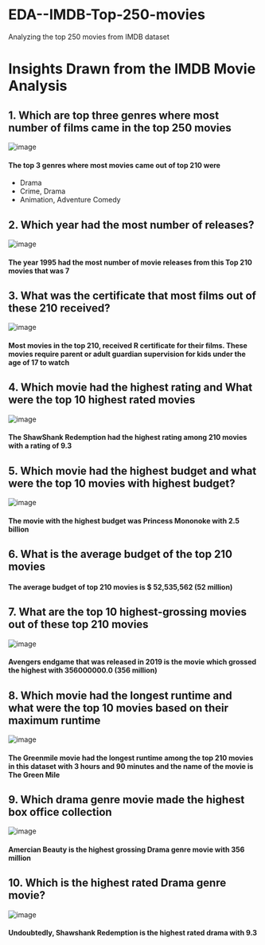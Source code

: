 # EDA--IMDB-Top-250-movies
Analyzing the top 250 movies from IMDB dataset 

# Insights Drawn from the IMDB Movie Analysis 

## 1.  Which are top three genres where most number of films came in the top 250 movies 

![image](https://github.com/lnsimha95/EDA--IMDB-Top-250-movies/assets/109967940/bae1ed80-ac59-4040-a071-c085070ff0c6)

#### The top 3 genres where most movies came out of top 210 were 

- Drama 
- Crime, Drama
- Animation, Adventure Comedy



## 2. Which year had the most number of releases? 

![image](https://github.com/lnsimha95/EDA--IMDB-Top-250-movies/assets/109967940/bc3def16-0279-4181-9b54-afb2befb8d65)


#### The year 1995 had the most number of movie releases from this Top 210 movies that was 7




## 3. What was the certificate that most films out of these 210 received? 

![image](https://github.com/lnsimha95/EDA--IMDB-Top-250-movies/assets/109967940/569b5aee-6ca4-4037-837e-dc4eca72e5c6)

#### Most movies in the top 210, received R certificate for their films. These movies require parent or adult guardian supervision for kids under the age of 17 to watch




## 4. Which movie had the highest rating and What were the top 10 highest rated movies 


![image](https://github.com/lnsimha95/EDA--IMDB-Top-250-movies/assets/109967940/2e9faf79-5d4e-4e5c-911b-3780d803e20a)

#### The ShawShank Redemption had the highest rating among 210 movies with a rating of 9.3 





## 5. Which movie had the highest budget and what were the top 10 movies with highest budget? 

![image](https://github.com/lnsimha95/EDA--IMDB-Top-250-movies/assets/109967940/d60ddbc1-be34-48ba-ae4a-98db8b01d271)

#### The movie with the highest budget was Princess Mononoke with 2.5 billion 





## 6. What is the average budget of the top 210 movies

#### The average budget of top 210 movies is $ 52,535,562 (52 million)





## 7. What are the top 10 highest-grossing movies out of these top 210 movies

![image](https://github.com/lnsimha95/EDA--IMDB-Top-250-movies/assets/109967940/5478e771-e134-4b85-9099-a7d8d74b6b46)

#### Avengers endgame that was released in 2019 is the movie which grossed the highest with 356000000.0 (356 million)





## 8. Which movie had the longest runtime and what were the top 10 movies based on their maximum runtime 


![image](https://github.com/lnsimha95/EDA--IMDB-Top-250-movies/assets/109967940/95d76b01-8f83-4ec9-a9e1-d9552709523e)

#### The Greenmile movie had the longest runtime among the top 210 movies in this dataset with 3 hours and 90 minutes and the name of the movie is The Green Mile




## 9. Which drama genre movie made the highest box office collection 

![image](https://github.com/lnsimha95/EDA--IMDB-Top-250-movies/assets/109967940/9554201e-0e6e-4759-b38a-c6ee5942583d)

#### Amercian Beauty is the highest grossing Drama genre movie with 356 million 





## 10. Which is the highest rated Drama genre movie? 

![image](https://github.com/lnsimha95/EDA--IMDB-Top-250-movies/assets/109967940/0a9ece5a-ee73-4772-bc34-14701e013a17)

#### Undoubtedly, Shawshank Redemption is the highest rated drama with 9.3 


























